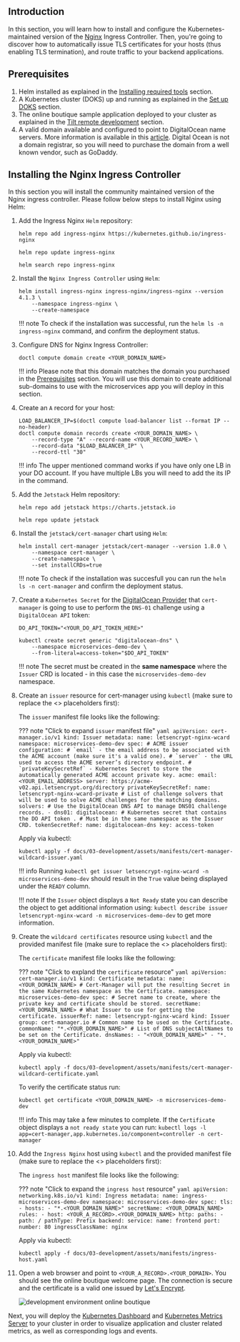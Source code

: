 ## Introduction

In this section, you will learn how to install and configure the Kubernetes-maintained version of the [Nginx](https://kubernetes.github.io/ingress-ngin) Ingress Controller. Then, you're going to discover how to automatically issue TLS certificates for your hosts (thus enabling TLS termination), and route traffic to your backend applications.

## Prerequisites

1. Helm installed as explained in the [Installing required tools](installing-required-tools.md) section.
2. A Kubernetes cluster (DOKS) up and running as explained in the [Set up DOKS](setup-doks-dev.md) section.
3. The online boutique sample application deployed to your cluster as explained in the [Tilt remote development](tilt-remote.md) section.
4. A valid domain available and configured to point to DigitalOcean name servers. More information is available in this [article](https://www.digitalocean.com/community/tutorials/how-to-point-to-digitalocean-nameservers-from-common-domain-registrars). Digital Ocean is not a domain registrar, so you will need to purchase the domain from a well known vendor, such as GoDaddy.

## Installing the Nginx Ingress Controller

In this section you will install the community maintained version of the Nginx ingress controller. Please follow below steps to install Nginx using Helm:

1. Add the Ingress Nginx `Helm` repository:

    ```shell
    helm repo add ingress-nginx https://kubernetes.github.io/ingress-nginx

    helm repo update ingress-nginx

    helm search repo ingress-nginx
    ```

2. Install the `Nginx Ingress Controller` using `Helm`:

    ```shell
    helm install ingress-nginx ingress-nginx/ingress-nginx --version 4.1.3 \
        --namespace ingress-nginx \
        --create-namespace  
    ```

    !!! note
        To check if the installation was successful, run the `helm ls -n ingress-nginx` command, and confirm the deployment status.

3. Configure DNS for Nginx Ingress Controller:

    ```shell
    doctl compute domain create <YOUR_DOMAIN_NAME>
    ```

    !!! info
        Please note that this domain matches the domain you purchased in the [Prerequisites](#prerequisites) section. You will use this domain to create additional sub-domains to use with the microservices app you will deploy in this section.

4. Create an `A` record for your host:

    ```shell
    LOAD_BALANCER_IP=$(doctl compute load-balancer list --format IP --no-header)
    doctl compute domain records create <YOUR_DOMAIN_NAME> \
        --record-type "A" --record-name <YOUR_RECORD_NAME> \
        --record-data "$LOAD_BALANCER_IP" \
        --record-ttl "30"
    ```

    !!! info
        The upper mentioned command works if you have only one LB in your DO account. If you have multiple LBs you will need to add the its IP in the command.

5. Add the `Jetstack` Helm repository:

    ```shell
    helm repo add jetstack https://charts.jetstack.io

    helm repo update jetstack
    ```

6. Install the `jetstack/cert-manager` chart using `Helm`:

    ```shell
    helm install cert-manager jetstack/cert-manager --version 1.8.0 \
        --namespace cert-manager \
        --create-namespace \
        --set installCRDs=true
    ```

    !!! note
        To check if the installation was succesfull you can run the `helm ls -n cert-manager` and confirm the deployment status.

7. Create a `Kubernetes Secret` for the [DigitalOcean Provider](https://cert-manager.io/docs/configuration/acme/dns01/digitalocean) that `cert-manager` is going to use to perform the `DNS-01` challenge using a `DigitalOcean API` token:

    ```shell
    DO_API_TOKEN="<YOUR_DO_API_TOKEN_HERE>"

    kubectl create secret generic "digitalocean-dns" \
        --namespace microservices-demo-dev \
        --from-literal=access-token="$DO_API_TOKEN"
    ```

    !!! note
        The secret must be created in the **same namespace** where the `Issuer` CRD is located - in this case the `microservides-demo-dev` namespace.

8. Create an `issuer` resource for cert-manager using `kubectl` (make sure to replace the <> placeholders first):

    The `issuer` manifest file looks like the following:

    ??? note "Click to expand `issuer` manifest file"
        ```yaml
        apiVersion: cert-manager.io/v1
        kind: Issuer
        metadata:
        name: letsencrypt-nginx-wcard
        namespace: microservices-demo-dev
        spec:
        # ACME issuer configuration:
        # `email` - the email address to be associated with the ACME account (make sure it's a valid one).
        # `server` - the URL used to access the ACME server’s directory endpoint.
        # `privateKeySecretRef` - Kubernetes Secret to store the automatically generated ACME account private key.
        acme:
            email: <YOUR_EMAIL_ADDRESS>
            server: https://acme-v02.api.letsencrypt.org/directory
            privateKeySecretRef:
            name: letsencrypt-nginx-wcard-private
            # List of challenge solvers that will be used to solve ACME challenges for the matching domains.
            solvers:
            # Use the DigitalOcean DNS API to manage DNS01 challenge records.
            - dns01:
                digitalocean:
                    # Kubernetes secret that contains the DO API token .
                    # Must be in the same namespace as the Issuer CRD.
                    tokenSecretRef:
                    name: digitalocean-dns
                    key: access-token
        ```

    Apply via kubectl:

    ```shell
    kubectl apply -f docs/03-development/assets/manifests/cert-manager-wildcard-issuer.yaml
    ```

    !!! info
    Running `kubectl get issuer letsencrypt-nginx-wcard -n microservices-demo-dev` should result in the `True` value being displayed under the `READY` column.

    !!! note
        If the `Issuer` object displays a `Not Ready` state you can describe the object to get additional information using: `kubectl describe issuer letsencrypt-nginx-wcard -n microservices-demo-dev` to get more information.

9. Create the `wildcard certificates` resource using `kubectl` and the provided manifest file (make sure to replace the <> placeholders first):

    The `certificate` manifest file looks like the following:

    ??? note "Click to expland the `certificate` resource"
        ```yaml
        apiVersion: cert-manager.io/v1
        kind: Certificate
        metadata:
        name: <YOUR_DOMAIN_NAME>
        # Cert-Manager will put the resulting Secret in the same Kubernetes namespace as the Certificate.
        namespace: microservices-demo-dev
        spec:
        # Secret name to create, where the private key and certificate should be stored.
        secretName: <YOUR_DOMAIN_NAME>
        # What Issuer to use for getting the certificate.
        issuerRef:
            name: letsencrypt-nginx-wcard
            kind: Issuer
            group: cert-manager.io
        # Common name to be used on the Certificate.
        commonName: "*.<YOUR_DOMAIN_NAME>"
        # List of DNS subjectAltNames to be set on the Certificate.
        dnsNames:
            - "<YOUR_DOMAIN_NAME>"
            - "*.<YOUR_DOMAIN_NAME>"
        ```

    Apply via kubectl:

    ```shell
    kubectl apply -f docs/03-development/assets/manifests/cert-manager-wildcard-certificate.yaml
    ```

    To verify the certificate status run:

    ```shell
    kubectl get certificate <YOUR_DOMAIN_NAME> -n microservices-demo-dev
    ```

    !!! info
        This may take a few minutes to complete. If the `Certificate` object displays a `not ready state` you can run: `kubectl logs -l app=cert-manager,app.kubernetes.io/component=controller -n cert-manager`

10. Add the `Ingress Nginx` host using `kubectl` and the provided manifest file (make sure to replace the <> placeholders first):

    The `ingress host` manifest file looks like the following:

    ??? note "Click to expand the `ingress host` resource"
        ```yaml
        apiVersion: networking.k8s.io/v1
        kind: Ingress
        metadata:
        name: ingress-microservices-demo-dev
        namespace: microservices-demo-dev
        spec:
        tls:
            - hosts:
                - "*.<YOUR_DOMAIN_NAME>"
            secretName: <YOUR_DOMAIN_NAME>
        rules:
            - host: <YOUR_A_RECORD>.<YOUR_DOMAIN_NAME>
            http:
                paths:
                - path: /
                    pathType: Prefix
                    backend:
                    service:
                        name: frontend
                        port:
                        number: 80
        ingressClassName: nginx
        ```

    Apply via kubectl:

    ```shell
    kubectl apply -f docs/03-development/assets/manifests/ingress-host.yaml 
    ```

11. Open a web browser and point to `<YOUR_A_RECORD>.<YOUR_DOMAIN>`. You should see the online boutique welcome page. The connection is secure and the certificate is a valid one issued by [Let's Encrypt](https://letsencrypt.org).

    ![development environment online boutique](microservices_demo_ingress_dev.png)

Next, you will deploy the [Kubernetes Dashboard](https://github.com/kubernetes/dashboard) and [Kubernetes Metrics Server](https://github.com/kubernetes-sigs/metrics-server) to your cluster in order to visualize application and cluster related metrics, as well as corresponding logs and events.
